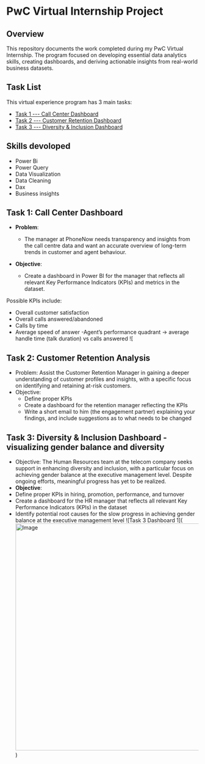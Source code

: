 # PwC Virtual Internship Project

## Overview

This repository documents the work completed during my PwC Virtual Internship. The program focused on developing essential data analytics skills, creating dashboards, and deriving actionable insights from real-world business datasets.

## 

## Task List
This virtual experience program has 3 main tasks:
- [Task 1 --- Call Center Dashboard](##data-visualization-----call-center-dashboard)
- [Task 2 --- Customer Retention Dashboard](##data-visualization-----churn-dashboard)
- [Task 3 --- Diversity & Inclusion Dashboard](##data-visualization-----diversity-&-inclusion-dashboard)


## Skills devoloped
- Power Bi
- Power Query
- Data Visualization
- Data Cleaning
- Dax
- Business insights

## Task 1: Call Center Dashboard
- **Problem**:
  -  The manager at PhoneNow needs transparency and insights from the call centre data and want an accurate overview of long-term trends in customer and agent behaviour.  

- **Objective**:
  - Create a dashboard in Power BI for the manager that reflects all relevant Key Performance Indicators (KPIs) and metrics in the dataset.

Possible KPIs include:

  - Overall customer satisfaction
  - Overall calls answered/abandoned
  - Calls by time
  - Average speed of answer
  -Agent’s performance quadrant -> average handle time (talk duration) vs calls answered
![


 ## Task 2: Customer Retention Analysis 
 - Problem: Assist the Customer Retention Manager in gaining a deeper understanding of customer profiles and insights, with a specific focus on identifying and retaining at-risk customers.
 - Objective:
    - Define proper KPIs
    - Create a dashboard for the retention manager reflecting the KPIs
    - Write a short email to him (the engagement partner) explaining your 
      findings, and include suggestions as to what needs to be changed


## Task 3: Diversity & Inclusion Dashboard - visualizing gender balance and diversity
- Objective: The Human Resources team at the telecom company seeks support in enhancing diversity and inclusion, with a particular focus on achieving gender balance at the executive management level. Despite ongoing efforts, meaningful progress has yet to be realized.
 - **Objective**:
  - Define proper KPIs in hiring, promotion, performance, and turnover
  - Create a dashboard for the HR manager that reflects all relevant Key Performance Indicators (KPIs) in the dataset
  - Identify potential root causes for the slow progress in achieving gender balance at the executive management level
![Task 3 Dashboard 1]([<img width="593" alt="Image" src="https://github.com/user-attachments/assets/7ab9a579-f191-403d-bab9-2143c1551e6b" />](https://private-user-images.githubusercontent.com/127232273/407395903-7ab9a579-f191-403d-bab9-2143c1551e6b.png?jwt=eyJhbGciOiJIUzI1NiIsInR5cCI6IkpXVCJ9.eyJpc3MiOiJnaXRodWIuY29tIiwiYXVkIjoicmF3LmdpdGh1YnVzZXJjb250ZW50LmNvbSIsImtleSI6ImtleTUiLCJleHAiOjE3MzgwODEzNTEsIm5iZiI6MTczODA4MTA1MSwicGF0aCI6Ii8xMjcyMzIyNzMvNDA3Mzk1OTAzLTdhYjlhNTc5LWYxOTEtNDAzZC1iYWI5LTIxNDNjMTU1MWU2Yi5wbmc_WC1BbXotQWxnb3JpdGhtPUFXUzQtSE1BQy1TSEEyNTYmWC1BbXotQ3JlZGVudGlhbD1BS0lBVkNPRFlMU0E1M1BRSzRaQSUyRjIwMjUwMTI4JTJGdXMtZWFzdC0xJTJGczMlMkZhd3M0X3JlcXVlc3QmWC1BbXotRGF0ZT0yMDI1MDEyOFQxNjE3MzFaJlgtQW16LUV4cGlyZXM9MzAwJlgtQW16LVNpZ25hdHVyZT0xNTVmZjU5YjczM2I1ZmNiY2MxYWUzNmEzYjA4OGEyODVhZTg5YzI4M2MzODU0OGIzM2I2N2NlMTk1OTA3Mjc3JlgtQW16LVNpZ25lZEhlYWRlcnM9aG9zdCJ9.perMglwvkr4qW2e-_B45EK7lRkff0qbSe112LTOLQFI))

    







